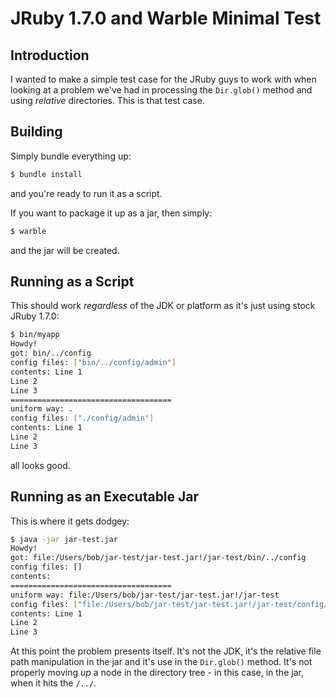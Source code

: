 # JRuby 1.7.0 and Warble Minimal Test

## Introduction

I wanted to make a simple test case for the JRuby guys to work with when
looking at a problem we've had in processing the `Dir.glob()` method and
using _relative_ directories. This is that test case.

## Building

Simply bundle everything up:
```bash
$ bundle install
```
and you're ready to run it as a script.

If you want to package it up as a jar, then simply:
```bash
$ warble
```
and the jar will be created.

## Running as a Script

This should work _regardless_ of the JDK or platform as it's just using
stock JRuby 1.7.0:
```bash
$ bin/myapp
Howdy!
got: bin/../config
config files: ["bin/../config/admin"]
contents: Line 1
Line 2
Line 3
====================================
uniform way: .
config files: ["./config/admin"]
contents: Line 1
Line 2
Line 3
```
all looks good.

## Running as an Executable Jar

This is where it gets dodgey:
```bash
$ java -jar jar-test.jar
Howdy!
got: file:/Users/bob/jar-test/jar-test.jar!/jar-test/bin/../config
config files: []
contents: 
====================================
uniform way: file:/Users/bob/jar-test/jar-test.jar!/jar-test
config files: ["file:/Users/bob/jar-test/jar-test.jar!/jar-test/config/admin"]
contents: Line 1
Line 2
Line 3
```
At this point the problem presents itself. It's not the JDK, it's the
relative file path manipulation in the jar and it's use in the `Dir.glob()`
method. It's not properly moving _up_ a node in the directory tree - in
this case, in the jar, when it hits the `/../`.
